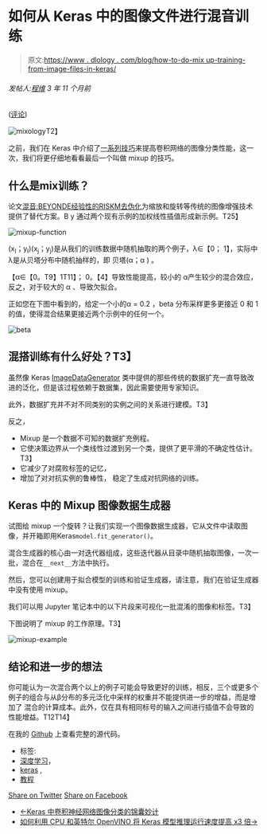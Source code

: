 # 如何从 Keras 中的图像文件进行混音训练

> 原文:[https://www . dlology . com/blog/how-to-do-mix up-training-from-image-files-in-keras/](https://www.dlology.com/blog/how-to-do-mixup-training-from-image-files-in-keras/)

###### 发帖人:[程维](/blog/author/Chengwei/) 3 年 11 个月前

([评论](/blog/how-to-do-mixup-training-from-image-files-in-keras/#disqus_thread))

![mixology](../Images/2482aa7657bc2e8823b5054bd9b1f997.png)T2】

之前，我们在 Keras 中介绍了[一系列技巧](https://www.dlology.com/blog/bag-of-tricks-for-image-classification-with-convolutional-neural-networks-in-keras/)来提高卷积网络的图像分类性能，这一次，我们将更仔细地看看最后一个叫做 mixup 的技巧。

## 什么是<g class="gr_ gr_46 gr-alert gr_spell gr_inline_cards gr_run_anim ContextualSpelling ins-del" id="46" data-gr-id="46">mix</g>训练？

论文[混音](https://arxiv.org/pdf/1710.09412.pdf)[:BEYONDE经验性的RISKM](https://arxiv.org/pdf/1710.09412.pdf)[去伪化](https://arxiv.org/pdf/1710.09412.pdf)为缩放和旋转等传统的图像增强技术提供了替代方案。B y 通过两个现有示例的加权线性插值形成新示例。T25】

![mixup-function](../Images/081ab9951aad92fab864a2128d51451c.png)

(x<sub>I</sub>；<g class="gr_ gr_54 gr-alert gr_spell gr_inline_cards gr_run_anim ContextualSpelling ins-del multiReplace" id="54" data-gr-id="54">y</g><sub><g class="gr_ gr_54 gr-alert gr_spell gr_inline_cards gr_disable_anim_appear ContextualSpelling ins-del multiReplace" id="54" data-gr-id="54">I</g></sub>)(<g class="gr_ gr_56 gr-alert gr_spell gr_inline_cards gr_run_anim ContextualSpelling" id="56" data-gr-id="56">x</g><sub><g class="gr_ gr_56 gr-alert gr_spell gr_inline_cards gr_disable_anim_appear ContextualSpelling" id="56" data-gr-id="56">j</g></sub>；<g class="gr_ gr_60 gr-alert gr_spell gr_inline_cards gr_run_anim ContextualSpelling" id="60" data-gr-id="60">y</g><sub><g class="gr_ gr_60 gr-alert gr_spell gr_inline_cards gr_disable_anim_appear ContextualSpelling" id="60" data-gr-id="60">j</g></sub>)是从我们的训练数据中随机抽取的两个例子，λ∈【0； 1】，实际中 λ是从贝塔分布中随机抽样的，即 贝塔(α；α ) 。

【α∈【0。T9】1T11】； 0。【4】导致性能提高，较小的 α产生较少的混合效应，反之，对于较大的 α 、导致欠拟合。 

正如您在下图中看到的，给定一个小的α = 0.2 ，beta 分布采样更多更接近 0 和 1 的值，使得混合结果更接近两个示例中的任何一个。

![beta](../Images/30dbcca1c7d64a2fe7e843f5e01cb866.png)

## 混搭训练有什么好处？T3】

虽然像 Keras [ImageDataGenerator](https://keras.io/preprocessing/image/#imagedatagenerator-class) 类中提供的那些传统的数据扩充一直导致改进的泛化，但是该过程依赖于数据集，因此需要使用专家知识。

此外，数据扩充并不对不同类别的实例之间的关系进行建模。T3】

反之，

*   Mixup 是一个数据不可知的数据扩充例程。
*   它使决策边界从一个类线性过渡到另一个类，提供了更平滑的不确定性估计。T3】
*   它减少了对腐败标签的记忆，
*   增加了对对抗实例的鲁棒性， 稳定了生成对抗网络的训练。

## Keras 中的 Mixup 图像数据生成器

试图给 mixup 一个旋转？让我们实现一个图像数据生成器，它从文件中读取图像，并开箱即用<g class="gr_ gr_49 gr-alert gr_gramm gr_inline_cards gr_run_anim Style multiReplace" id="49" data-gr-id="49">Keras</g>`model.fit_generator()`<g class="gr_ gr_49 gr-alert gr_gramm gr_inline_cards gr_disable_anim_appear Style multiReplace" id="49" data-gr-id="49">。</g>

混合生成器的核心由一对迭代器组成，这些迭代器从目录中随机抽取图像，一次一批，混合在<g class="gr_ gr_47 gr-alert gr_gramm gr_inline_cards gr_run_anim Style multiReplace" id="47" data-gr-id="47">`__next__`<g class="gr_ gr_47 gr-alert gr_gramm gr_inline_cards gr_disable_anim_appear Style multiReplace" id="47" data-gr-id="47">方法</g>中执行。</g>

然后，您可以创建用于拟合模型的训练和验证生成器，请注意，我们在验证生成器中没有使用 mixup。

我们可以用 Jupyter 笔记本中的以下片段来可视化一批混淆的图像和标签。T3】

下图说明了 mixup 的工作原理。T3】

![mixup-example](../Images/795b81ca349622bc967a1e8bdfe42873.png)

## 结论和进一步的想法

你可能认为一次混合两个以上的例子可能会导致更好的训练，相反，三个或更多个例子的组合与从β分布的多元泛化中采样的权重并不能提供进一步的增益，而是增加了 混合的计算成本。此外，仅在具有相同标号的输入之间进行插值不会导致的性能增益。T12T14】

在我的 [Github](https://github.com/Tony607/keras_mixup_generator) 上查看完整的源代码。

*   标签:
*   [深度学习](/blog/tag/deep-learning/)，
*   [keras](/blog/tag/keras/) ,
*   [教程](/blog/tag/tutorial/)

[Share on Twitter](https://twitter.com/intent/tweet?url=https%3A//www.dlology.com/blog/how-to-do-mixup-training-from-image-files-in-keras/&text=How%20to%20do%20mixup%20training%20from%20image%20files%20in%20Keras) [Share on Facebook](https://www.facebook.com/sharer/sharer.php?u=https://www.dlology.com/blog/how-to-do-mixup-training-from-image-files-in-keras/)

*   [←Keras 中卷积神经网络图像分类的锦囊妙计](/blog/bag-of-tricks-for-image-classification-with-convolutional-neural-networks-in-keras/)
*   [如何利用 CPU 和英特尔 OpenVINO 将 Keras 模型推理运行速度提高 x3 倍→](/blog/how-to-run-keras-model-inference-x3-times-faster-with-cpu-and-intel-openvino-1/)